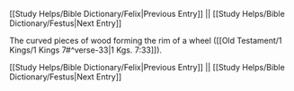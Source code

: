 [[Study Helps/Bible Dictionary/Felix|Previous Entry]]  ||  [[Study Helps/Bible Dictionary/Festus|Next Entry]]

 The curved pieces of wood forming the rim of a wheel ([[Old Testament/1 Kings/1 Kings 7#^verse-33|1 Kgs. 7:33]]).

[[Study Helps/Bible Dictionary/Felix|Previous Entry]]  ||  [[Study Helps/Bible Dictionary/Festus|Next Entry]]